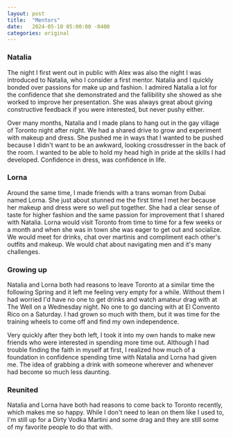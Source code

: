 ```yaml
---
layout: post
title:  "Mentors"
date:   2024-05-10 05:00:00 -0400
categories: original
---
```

### Natalia

The night I first went out in public with Alex was also the night I was introduced to Natalia, who I consider a first mentor. Natalia and I quickly bonded over passions for make up and fashion. I admired Natalia a lot for the confidence that she demonstrated and the fallibility she showed as she worked to improve her presentation. She was always great about giving constructive feedback if you were interested, but never pushy either.

Over many months, Natalia and I made plans to hang out in the gay village of Toronto night after night. We had a shared drive to grow and experiment with makeup and dress. She pushed me in ways that I wanted to be pushed because I didn't want to be an awkward, looking crossdresser in the back of the room. I wanted to be able to hold my head high in pride at the skills I had developed. Confidence in dress, was confidence in life.

### Lorna

Around the same time, I made friends with a trans woman from Dubai named Lorna. She just about stunned me the first time I met her because her makeup and dress were so well put together. She had a clear sense of taste for higher fashion and the same passion for improvement that I shared with Natalia. Lorna would visit Toronto from time to time for a few weeks or a month and when she was in town she was eager to get out and socialize. We would meet for drinks, chat over martinis and compliment each other's outfits and makeup. We would chat about navigating men and it's many challenges.

### Growing up

Natalia and Lorna both had reasons to leave Toronto at a similar time the following Spring and it left me feeling very empty for a while. Without them I had worried I'd have no one to get drinks and watch amateur drag with at The Well on a Wednesday night. No one to go dancing with at El Convento Rico on a Saturday. I had grown so much with them, but it was time for the training wheels to come off and find my own independence.

Very quickly after they both left, I took it into my own hands to make new friends who were interested in spending more time out. Although I had trouble finding the faith in myself at first, I realized how much of a foundation in confidence spending time with Natalia and Lorna had given me. The idea of grabbing a drink with someone wherever and whenever had become so much less daunting.

### Reunited

Natalia and Lorna have both had reasons to come back to Toronto recently, which makes me so happy. While I don't need to lean on them like I used to, I'm still up for a Dirty Vodka Martini and some drag and they are still some of my favorite people to do that with.

